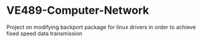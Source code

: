 # VE489-Computer-Network
Project on modifying backport package for linux drivers in order to achieve fixed speed data transmission 
